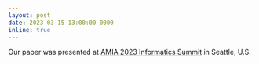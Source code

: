 ```yaml
---
layout: post
date: 2023-03-15 13:00:00-0000
inline: true
---
```


Our paper was presented at <a href="https://amia.org/education-events/amia-2023-informatics-summit">
AMIA 2023 Informatics Summit</a> in Seattle, U.S.
